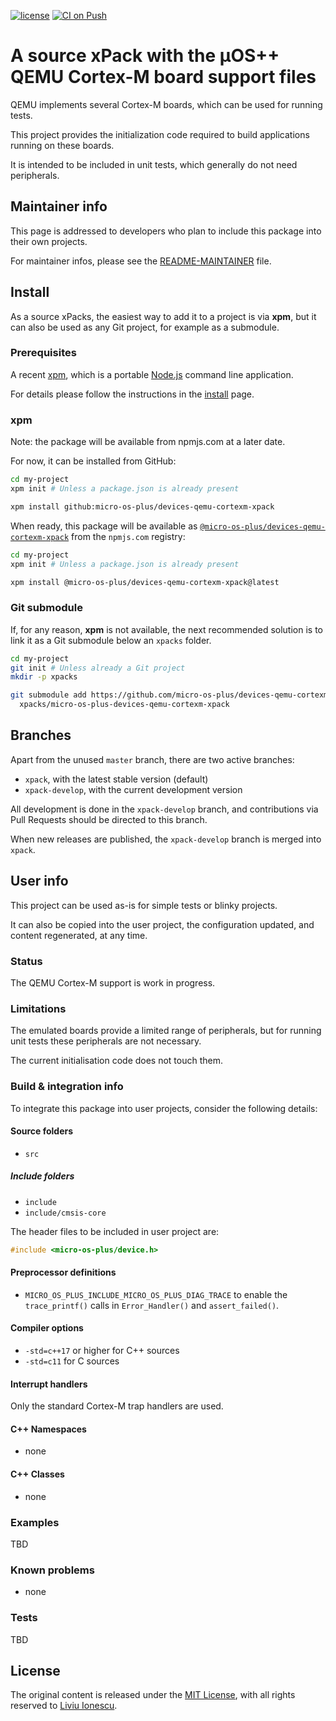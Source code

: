 [![license](https://img.shields.io/github/license/micro-os-plus/devices-qemu-cortexm-xpack)](https://github.com/micro-os-plus/devices-qemu-cortexm-xpack/blob/xpack/LICENSE)
[![CI on Push](https://github.com/micro-os-plus/devices-qemu-cortexm-xpack/workflows/CI%20on%20Push/badge.svg)](https://github.com/micro-os-plus/devices-qemu-cortexm-xpack/actions?query=workflow%3A%22CI+on+Push%22)

# A source xPack with the µOS++ QEMU Cortex-M board support files

QEMU implements several Cortex-M boards, which can be used for running
tests.

This project provides the initialization code required to build
applications running on these boards.

It is intended to be included in unit tests, which generally do not
need peripherals.

## Maintainer info

This page is addressed to developers who plan to include this package
into their own projects.

For maintainer infos, please see the
[README-MAINTAINER](README-MAINTAINER.md) file.

## Install

As a source xPacks, the easiest way to add it to a project is via **xpm**,
but it can also be used as any Git project, for example as a submodule.

### Prerequisites

A recent [xpm](https://xpack.github.io/xpm/),
which is a portable [Node.js](https://nodejs.org/) command line application.

For details please follow the instructions in the
[install](https://xpack.github.io/install/) page.

### xpm

Note: the package will be available from npmjs.com at a later date.

For now, it can be installed from GitHub:

```sh
cd my-project
xpm init # Unless a package.json is already present

xpm install github:micro-os-plus/devices-qemu-cortexm-xpack
```

When ready, this package will be available as
[`@micro-os-plus/devices-qemu-cortexm-xpack`](https://www.npmjs.com/package/@micro-os-plus/devices-qemu-cortexm-xpack)
from the `npmjs.com` registry:

```sh
cd my-project
xpm init # Unless a package.json is already present

xpm install @micro-os-plus/devices-qemu-cortexm-xpack@latest
```

### Git submodule

If, for any reason, **xpm** is not available, the next recommended
solution is to link it as a Git submodule below an `xpacks` folder.

```sh
cd my-project
git init # Unless already a Git project
mkdir -p xpacks

git submodule add https://github.com/micro-os-plus/devices-qemu-cortexm-xpack.git \
  xpacks/micro-os-plus-devices-qemu-cortexm-xpack
```

## Branches

Apart from the unused `master` branch, there are two active branches:

- `xpack`, with the latest stable version (default)
- `xpack-develop`, with the current development version

All development is done in the `xpack-develop` branch, and contributions via
Pull Requests should be directed to this branch.

When new releases are published, the `xpack-develop` branch is merged
into `xpack`.

## User info

This project can be used as-is for simple tests or blinky projects.

It can also be copied into
the user project, the configuration updated, and content regenerated,
at any time.

### Status

The QEMU Cortex-M support is work in progress.

### Limitations

The emulated boards provide a limited range of peripherals, but for
running unit tests these peripherals are not necessary.

The current initialisation code does not touch them.

### Build & integration info

To integrate this package into user projects, consider the following details:

#### Source folders

- `src`

##### Include folders

- `include`
- `include/cmsis-core`

The header files to be included in user project are:

```c
#include <micro-os-plus/device.h>
```

#### Preprocessor definitions

- `MICRO_OS_PLUS_INCLUDE_MICRO_OS_PLUS_DIAG_TRACE` to enable the `trace_printf()`
  calls in `Error_Handler()` and `assert_failed()`.

#### Compiler options

- `-std=c++17` or higher for C++ sources
- `-std=c11` for C sources

#### Interrupt handlers

Only the standard Cortex-M trap handlers are used.

#### C++ Namespaces

- none

#### C++ Classes

- none

### Examples

TBD

### Known problems

- none

### Tests

TBD

## License

The original content is released under the
[MIT License](https://opensource.org/licenses/MIT/),
with all rights reserved to
[Liviu Ionescu](https://github.com/ilg-ul/).
